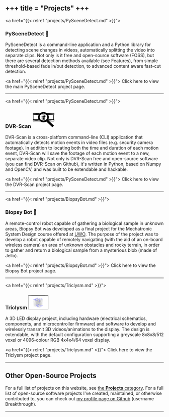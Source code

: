 +++
title = "Projects"
+++
--------

<a href="{{< relref "projects/PySceneDetect.md" >}}">
### PySceneDetect &#x1f3a5;
</a>

PySceneDetect is a command-line application and a Python library for detecting scene changes in videos, automatically splitting the video into separate clips. Not only is it free and open-source software (FOSS), but there are several detection methods available (see Features), from simple threshold-based fade in/out detection, to advanced content aware fast-cut detection.

<a href="{{< relref "projects/PySceneDetect.md" >}}">
Click here to view the main PySceneDetect project page.
</a>

-------------------------------------------------------------------------------

<a href="{{< relref "projects/PySceneDetect.md" >}}">
### DVR-Scan <img src="/img/projects/dvr-scan/logo_small.png" alt="DVR-Scan Logo"/>

</a>

DVR-Scan is a cross-platform command-line (CLI) application that automatically detects motion events in video files (e.g. security camera footage). In addition to locating both the time and duration of each motion event, DVR-Scan will save the footage of each motion event to a new, separate video clip. Not only is DVR-Scan free and open-source software (you can find DVR-Scan on Github), it's written in Python, based on Numpy and OpenCV, and was built to be extendable and hackable.

<a href="{{< relref "projects/PySceneDetect.md" >}}">
Click here to view the DVR-Scan project page.
</a>

-------------------------------------------------------------------------------

<a href="{{< relref "projects/BiopsyBot.md" >}}">
### Biopsy Bot &#x1f52c;
</a>

A remote-control robot capable of gathering a biological sample in unknown areas, Biopsy Bot was developed as a final project for the Mechatronic System Design course offered at [UWO](http://www.uwo.ca). The purpose of the project was to develop a robot capable of remotely navigating (with the aid of an on-board wireless camera) an area of unknown obstacles and rocky terrain, in order to gather and return a biological sample from a mysterious blob (made of Jello).

<a href="{{< relref "projects/BiopsyBot.md" >}}">
Click here to view the Biopsy Bot project page.
</a>

-------------------------------------------------------------------------------

<a href="{{< relref "projects/Triclysm.md" >}}">
### Triclysm <img src="/img/triclysm-screenshot-00.png" alt="Triclysm SCreenshot" width="64"/>
</a>

A 3D LED display project, including hardware (electrical schematics, components, and microcontroller firmware) and software to develop and wirelessly transmit 3D videos/animations to the display.  The design is extendable, with the default configuration supporting a greyscale 8x8x8/512 voxel or 4096-colour RGB 4x4x4/64 voxel display.

<a href="{{< relref "projects/Triclysm.md" >}}">
Click here to view the Triclysm project page.
</a>

-------------------------------------------------------------------------------

## Other Open-Source Projects

For a full list of projects on this website, see <a href="/categories/projects/">the <b>Projects</b> category</a>.  For a full list of open-source software projects I've created, maintained, or otherwise contributed to, you can check out <a href="https://github.com/Breakthrough">my profile page on Github</a> (username Breakthrough).

-------------------------------------------------------------------------------

